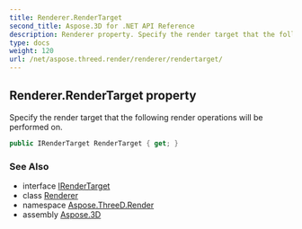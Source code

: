 ```yaml
---
title: Renderer.RenderTarget
second_title: Aspose.3D for .NET API Reference
description: Renderer property. Specify the render target that the following render operations will be performed on
type: docs
weight: 120
url: /net/aspose.threed.render/renderer/rendertarget/
---
```

## Renderer.RenderTarget property

Specify the render target that the following render operations will be performed on.

```csharp
public IRenderTarget RenderTarget { get; }
```

### See Also

* interface [IRenderTarget](../../irendertarget/)
* class [Renderer](../)
* namespace [Aspose.ThreeD.Render](../../../aspose.threed.render/)
* assembly [Aspose.3D](../../../)


